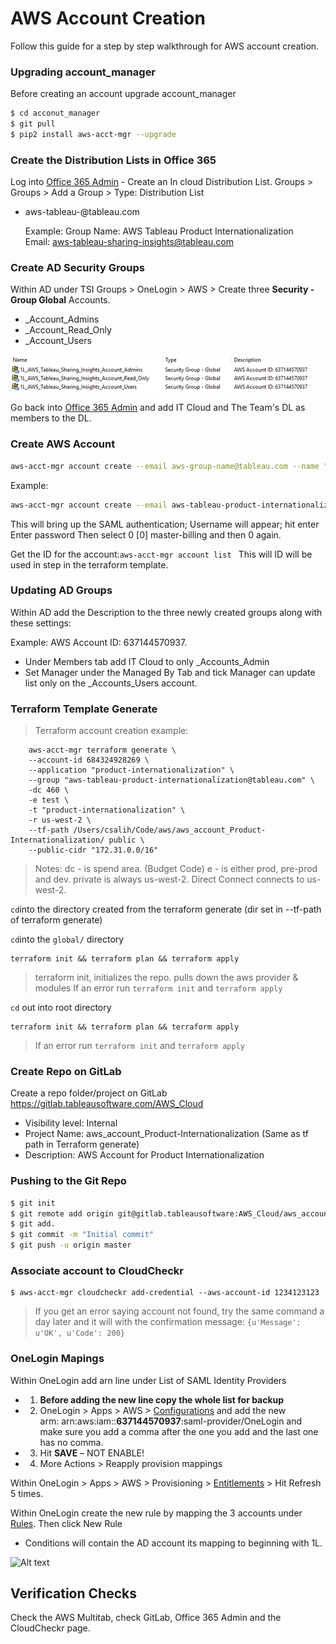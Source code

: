 # AWS Account Creation



Follow this guide for a step by step walkthrough for AWS account creation.
### Upgrading account_manager

Before creating an account upgrade account_manager

```sh
$ cd acconut_manager
$ git pull
$ pip2 install aws-acct-mgr --upgrade
```


### Create the Distribution Lists in Office 365
Log into [Office 365 Admin](https://portal.office.com/adminportal/home#/groups) - Create an In cloud Distribution List. Groups > Groups > Add a Group > Type: Distribution List

- aws-tableau-**<group-name>**@tableau.com

	Example:
	Group Name: AWS Tableau Product Internationalization
	Email: aws-tableau-sharing-insights@tableau.com

### Create AD Security Groups
Within AD under TSI Groups > OneLogin > AWS > Create three **Security - Group Global** Accounts. 

- _Account_Admins
- _Account_Read_Only
- _Account_Users

![Alt text](https://github.com/Cemito/aws/blob/master/adaccounts.png)

Go back into [Office 365 Admin](https://portal.office.com/adminportal/home#/groups) and add IT Cloud and The Team's DL as members to the DL.

### Create AWS Account
```sh
aws-acct-mgr account create --email aws-group-name@tableau.com --name "Group Name"
```

Example:
```sh
aws-acct-mgr account create --email aws-tableau-product-internationalization@tableau.com--name "AWS Tableau Product Internationalization"
```
This will bring up the SAML authentication;
Username will appear; hit enter
Enter password
Then select 0 [0] master-billing and then 0 again.

Get the ID for the account:```aws-acct-mgr account list ``` This will ID will be used in step in the terraform template.

### Updating AD Groups
Within AD add the Description to the three newly created groups along with these settings:

Example: AWS Account ID: 637144570937.
  - Under Members tab add IT Cloud to only _Accounts_Admin
  - Set Manager under the Managed By Tab and tick Manager can update list only on the _Accounts_Users account.

### Terraform Template Generate

>Terraform account creation example:
		
		aws-acct-mgr terraform generate \
		--account-id 684324928269 \
		--application "product-internationalization" \
		--group "aws-tableau-product-internationalization@tableau.com" \
		-dc 460 \
		-e test \
		-t "product-internationalization" \
		-r us-west-2 \
		--tf-path /Users/csalih/Code/aws/aws_account_Product-Internationalization/ public \
		--public-cidr "172.31.0.0/16"

>Notes:
>dc - is spend area. (Budget Code)
>e - is either prod, pre-prod and dev.
>private is always us-west-2. Direct Connect connects to us-west-2.

```cd```into the directory created from the terraform generate (dir set in --tf-path of terraform generate)

```cd```into the ```global/``` directory

    terraform init && terraform plan && terraform apply
> terraform init, initializes the repo. pulls down the aws provider & modules
> If an error run ```terraform init``` and ```terraform apply```

```cd``` out into root directory
    
    terraform init && terraform plan && terraform apply
    
> If an error run ```terraform init``` and ```terraform apply```

### Create Repo on GitLab
Create a repo folder/project on GitLab https://gitlab.tableausoftware.com/AWS_Cloud
- Visibility level: Internal 
- Project Name: aws_account_Product-Internationalization (Same as tf path in Terraform generate)
- Description: AWS Account for Product Internationalization

### Pushing to the Git Repo
```sh
$ git init
$ git remote add origin git@gitlab.tableausoftware:AWS_Cloud/aws_account_Product-Internationalization.git
$ git add.
$ git commit -m "Initial commit"
$ git push -u origin master
````
### Associate account to CloudCheckr 
    $ aws-acct-mgr cloudcheckr add-credential --aws-account-id 1234123123
>If you get an error saying account not found, try the same command a day later and it will with the confirmation message: ```{u'Message': u'OK', u'Code': 200}```

### OneLogin Mapings

Within OneLogin add arn line under List of SAML Identity Providers
- 1. **Before adding the new line copy the whole list for backup**
- 2. OneLogin > Apps > AWS > [Configurations](https://tableau.onelogin.com/apps/596729/edit/#configuration) and add the new arm: arn:aws:iam::**637144570937**:saml-provider/OneLogin and make sure you add a comma after the one you add and the last one has no comma. 
- 3. Hit **SAVE** – NOT ENABLE!
- 4. More Actions > Reapply provision mappings

Within OneLogin > Apps > AWS > Provisioning > [Entitlements](https://tableau.onelogin.com/apps/596729/edit/#provisioning) > Hit Refresh 5 times.

Within OneLogin create the new rule by mapping the 3 accounts under [Rules](https://tableau.onelogin.com/apps/596729/edit/#mappings). Then click New Rule
- Conditions will contain the AD account its mapping to beginning with 1L.

![Alt text](https://github.com/Cemito/aws/blob/master/1lmembers.png)

## Verification Checks 
Check the AWS Multitab, check GitLab, Office 365 Admin and the CloudCheckr page. 
